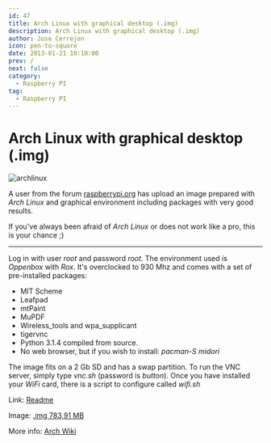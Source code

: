 ```yaml
---
id: 47
title: Arch Linux with graphical desktop (.img)
description: Arch Linux with graphical desktop (.img)
author: Jose Cerrejon
icon: pen-to-square
date: 2013-01-21 10:10:00
prev: /
next: false
category:
  - Raspberry PI
tag:
  - Raspberry PI
---
```


# Arch Linux with graphical desktop (.img)

![archlinux](/images/archpi_5002.jpg)

A user from the forum [raspberrypi.org](http://www.raspberrypi.org/phpBB3/viewtopic.php?f=63&t=30272) has upload an image prepared with *Arch Linux* and graphical environment including packages with very good results.

If you've always been afraid of *Arch Linux* or does not work like a pro, this is your chance ;)

- - -

Log in with user *root* and password *root*. The environment used is *Oppenbox* with *Rox*. It's overclocked to 930 Mhz and comes with a set of pre-installed packages:

* MIT Scheme
* Leafpad
* mtPaint
* MuPDF
* Wireless_tools and wpa_supplicant
* tigervnc
* Python 3.1.4 compiled from source.
* No web browser, but if you wish to install: *pacman-S midori*

The image fits on a 2 Gb SD and has a swap partition. To run the VNC server, simply type *vnc.sh* (password is *button*). Once you have installed your *WiFi* card, there is a script to configure called *wifi.sh*

Link: [Readme](https://www.dropbox.com/s/eaxtwnm5uta6asn/README.txt)

Image: [.img 783,91 MB](https://www.dropbox.com/s/z564itspr21ukg4/arch_RPi2.zip)

More info: [Arch Wiki](https://wiki.archlinux.org/)